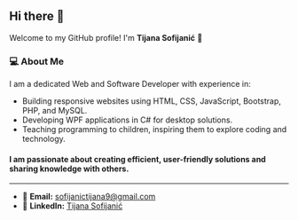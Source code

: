 ## Hi there 👋

Welcome to my GitHub profile! I'm **Tijana Sofijanić** 🌟

### 💻 **About Me**
I am a dedicated Web and Software Developer with experience in:

- Building responsive websites using HTML, CSS, JavaScript, Bootstrap, PHP, and MySQL.
- Developing WPF applications in C# for desktop solutions.
- Teaching programming to children, inspiring them to explore coding and technology.
#### I am passionate about creating efficient, user-friendly solutions and sharing knowledge with others.
---
- 📧 **Email:** <a href="mailto:sofijanictijana9@gmail.com"> sofijanictijana9@gmail.com</a>
- 💼 **LinkedIn:** <a href="[https://www.linkedin.com/in/tijanasofijanic/](https://www.linkedin.com/in/tijana-sofijanic/)">Tijana Sofijanić</a>
